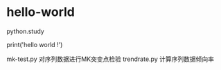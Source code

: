 # hello-world
python.study

print('hello world !')

mk-test.py 对序列数据进行MK突变点检验
trendrate.py 计算序列数据倾向率
